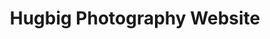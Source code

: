 ---
rank: 11
role: "Web Dev / Web Design"
type: web-dev web-design
title: "Hugbig Photography Website"
image: "hugbigphotography.jpg"
link: "hugbigphotography.github.io"
bg-color: "2e3536"
---